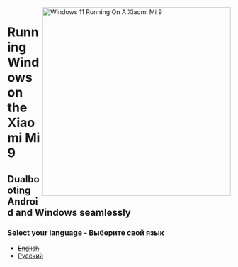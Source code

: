 <img align="right" src="https://raw.githubusercontent.com/woacepheus/Port-Windows-11-Xiaomi-Mi-9/main/cepheus.png" width="425" alt="Windows 11 Running On A Xiaomi Mi 9">

# Running Windows on the Xiaomi Mi 9

## Dualbooting Android and Windows seamlessly

### Select your language - Выберите свой язык

- ~~[English](English/dualboot-en.md)~~
- ~~[Русский](Russian/dualboot-ru.md)~~
